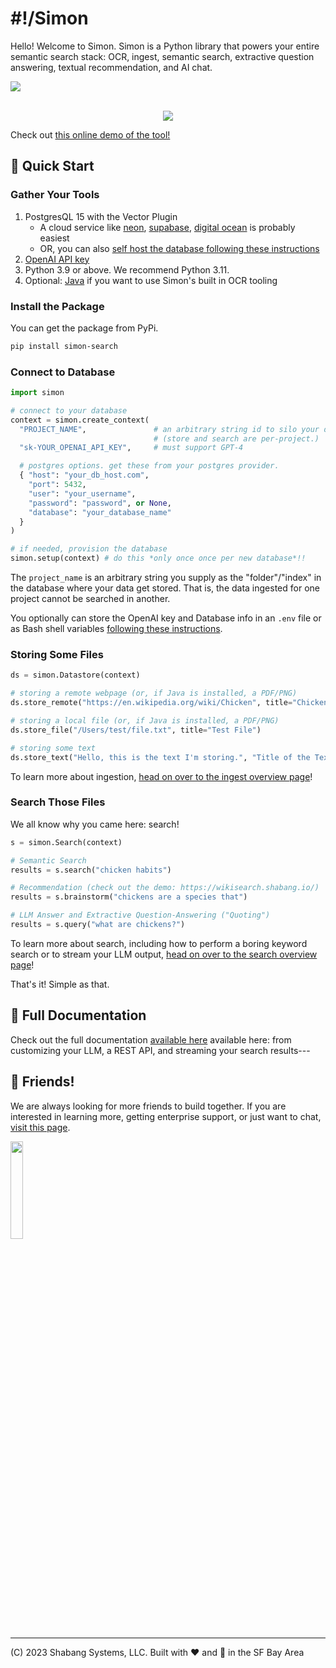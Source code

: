 # #!/Simon
Hello! Welcome to Simon. Simon is a Python library that powers your entire semantic search stack: OCR, ingest, semantic search, extractive question answering, textual recommendation, and AI chat.

<div style="display: flex; align-items: center; width: 100%">
<img src="https://badge.fury.io/py/simon-search.svg"/>
</div>
<br />
<p align="center">
  <img src="https://i.imgur.com/lIn55Ck.png" />
</p>

Check out [this online demo of the tool!](https://wikisearch.shabang.io/)

## 🏃 Quick Start
### Gather Your Tools
1. PostgresQL 15 with the Vector Plugin
    - A cloud service like [neon](https://simon.shabang.io/setup/Cloud-Databases/neon/), [supabase](https://simon.shabang.io/setup/Cloud-Databases/supabase/), [digital ocean](https://simon.shabang.io/setup/Cloud-Databases/digital-ocean/) is probably easiest
    - OR, you can also [self host the database following these instructions](https://simon.shabang.io/setup/detailed/#database-self-hosting)
2. [OpenAI API key](https://platform.openai.com/account/api-keys)
3. Python 3.9 or above. We recommend Python 3.11.
3. Optional: [Java](https://simon.shabang.io/setup/detailed/#java) if you want to use Simon's built in OCR tooling

### Install the Package
You can get the package from PyPi.

```bash
pip install simon-search
```

### Connect to Database

```python
import simon

# connect to your database
context = simon.create_context(
  "PROJECT_NAME",               # an arbitrary string id to silo your data.
                                # (store and search are per-project.)
  "sk-YOUR_OPENAI_API_KEY",     # must support GPT-4

  # postgres options. get these from your postgres provider.
  { "host": "your_db_host.com",
    "port": 5432,
    "user": "your_username",
    "password": "password", or None,
    "database": "your_database_name"
  }
)

# if needed, provision the database
simon.setup(context) # do this *only once once per new database*!!
```

The `project_name` is an arbitrary string you supply as the "folder"/"index" in the database where your data get stored. That is, the data ingested for one project cannot be searched in another.

You optionally can store the OpenAI key and Database info in an `.env` file or as Bash shell variables [following these instructions](https://simon.shabang.io/setup/detailed/#environment-variable-management).

### Storing Some Files

```python
ds = simon.Datastore(context)

# storing a remote webpage (or, if Java is installed, a PDF/PNG)
ds.store_remote("https://en.wikipedia.org/wiki/Chicken", title="Chickens")

# storing a local file (or, if Java is installed, a PDF/PNG)
ds.store_file("/Users/test/file.txt", title="Test File")

# storing some text
ds.store_text("Hello, this is the text I'm storing.", "Title of the Text", "{metadata: can go here}")
```

To learn more about ingestion, [head on over to the ingest overview page](https://simon.shabang.io/ingest/store/)!

<!-- We also have advanced ingestors and lower level APIs to bulk read lots of data; check out [the ingest recipes folder](https://github.com/Shabang-Systems/simon/tree/main/examples/ingest) for tutorials on how to store everything from S3 buckets to Google Drive files. -->

### Search Those Files
We all know why you came here: search! 

```python
s = simon.Search(context)

# Semantic Search
results = s.search("chicken habits")

# Recommendation (check out the demo: https://wikisearch.shabang.io/)
results = s.brainstorm("chickens are a species that") 

# LLM Answer and Extractive Question-Answering ("Quoting")
results = s.query("what are chickens?")
```

To learn more about search, including how to perform a boring keyword search or to stream your LLM output, [head on over to the search overview page](https://simon.shabang.io/search/search/)!

That's it! Simple as that. 

## 📖 Full Documentation
Check out the full documentation [available here](https://simon.shabang.io/) available here: from customizing your LLM, a REST API, and streaming your search results---

## 🙌 Friends!
We are always looking for more friends to build together. If you are interested in learning more, getting enterprise support, or just want to chat, [visit this page](https://simon.shabang.io/about/).

<img src="https://mktdplp102wuda.azureedge.net/org-f4f78f7fa763412990f7f7ed79822b61/ba042d2e-95c0-ec11-983e-000d3a33908e/B2tXV68nr_6lraxPmSTeJsZ0O366bCH3mVOxHcDfKcY%21" width="20%"/>

---

(C) 2023 Shabang Systems, LLC. Built with ❤️ and 🥗 in the SF Bay Area
